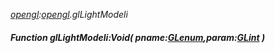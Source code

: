 _[opengl](../../modules/opengl/opengl-module.md):[opengl](../../modules/opengl/opengl-module.md).glLightModeli_
##### Function glLightModeli:Void( pname:[GLenum](../../modules/opengl/opengl-glenum.md),param:[GLint](../../modules/opengl/opengl-glint.md) )

